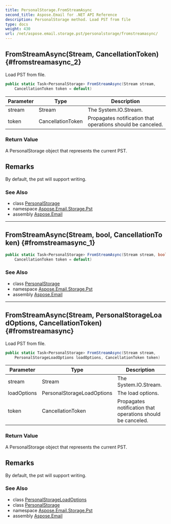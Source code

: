 ```yaml
---
title: PersonalStorage.FromStreamAsync
second_title: Aspose.Email for .NET API Reference
description: PersonalStorage method. Load PST from file
type: docs
weight: 430
url: /net/aspose.email.storage.pst/personalstorage/fromstreamasync/
---
```

## FromStreamAsync(Stream, CancellationToken) {#fromstreamasync_2}

Load PST from file.

```csharp
public static Task<PersonalStorage> FromStreamAsync(Stream stream, 
    CancellationToken token = default)
```

| Parameter | Type | Description |
| --- | --- | --- |
| stream | Stream | The System.IO.Stream. |
| token | CancellationToken | Propagates notification that operations should be canceled. |

### Return Value

A PersonalStorage object that represents the current PST.

## Remarks

By default, the pst will support writing.

### See Also

* class [PersonalStorage](../)
* namespace [Aspose.Email.Storage.Pst](../../personalstorage/)
* assembly [Aspose.Email](../../../)

---

## FromStreamAsync(Stream, bool, CancellationToken) {#fromstreamasync_1}

```csharp
public static Task<PersonalStorage> FromStreamAsync(Stream stream, bool writable, 
    CancellationToken token = default)
```

### See Also

* class [PersonalStorage](../)
* namespace [Aspose.Email.Storage.Pst](../../personalstorage/)
* assembly [Aspose.Email](../../../)

---

## FromStreamAsync(Stream, PersonalStorageLoadOptions, CancellationToken) {#fromstreamasync}

Load PST from file.

```csharp
public static Task<PersonalStorage> FromStreamAsync(Stream stream, 
    PersonalStorageLoadOptions loadOptions, CancellationToken token)
```

| Parameter | Type | Description |
| --- | --- | --- |
| stream | Stream | The System.IO.Stream. |
| loadOptions | PersonalStorageLoadOptions | The load options. |
| token | CancellationToken | Propagates notification that operations should be canceled. |

### Return Value

A PersonalStorage object that represents the current PST.

## Remarks

By default, the pst will support writing.

### See Also

* class [PersonalStorageLoadOptions](../../personalstorageloadoptions/)
* class [PersonalStorage](../)
* namespace [Aspose.Email.Storage.Pst](../../personalstorage/)
* assembly [Aspose.Email](../../../)


